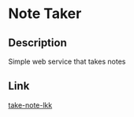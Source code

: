 # Note Taker

## Description
Simple web service that takes notes

## Link
[take-note-lkk](https://take-note-lkk.herokuapp.com)
